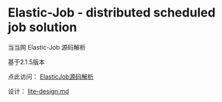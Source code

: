 # Elastic-Job - distributed scheduled job solution

当当网 Elastic-Job 源码解析

基于2.1.5版本

点此访问：
[ElasticJob源码解析](https://blog.itning.top/post/2021/09/15/elasticjob%E6%BA%90%E7%A0%81%E8%A7%A3%E6%9E%90/)

设计：
[lite-design.md](https://github.com/itning/shardingsphere-elasticjob/blob/v2.1.5/elastic-job-doc/elastic-job-lite-doc/content/03-design/lite-design.md)